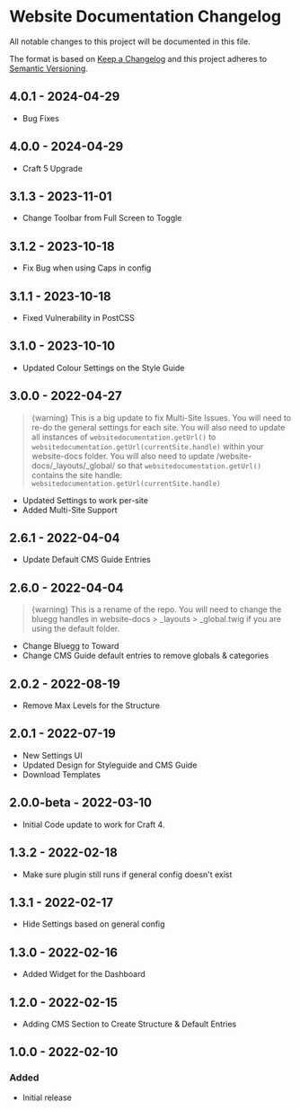 # Website Documentation Changelog

All notable changes to this project will be documented in this file.

The format is based on [Keep a Changelog](http://keepachangelog.com/) and this project adheres to [Semantic Versioning](http://semver.org/).

## 4.0.1 - 2024-04-29

- Bug Fixes

## 4.0.0 - 2024-04-29

- Craft 5 Upgrade

## 3.1.3 - 2023-11-01

- Change Toolbar from Full Screen to Toggle

## 3.1.2 - 2023-10-18

- Fix Bug when using Caps in config

## 3.1.1 - 2023-10-18

- Fixed Vulnerability in PostCSS

## 3.1.0 - 2023-10-10

- Updated Colour Settings on the Style Guide

## 3.0.0 - 2022-04-27

> {warning} This is a big update to fix Multi-Site Issues. You will need to re-do the general settings for each site. You will also need to update all instances of `websitedocumentation.getUrl()` to `websitedocumentation.getUrl(currentSite.handle)` within your website-docs folder. You will also need to update /website-docs/\_layouts/\_global/ so that `websitedocumentation.getUrl()` contains the site handle: ` websitedocumentation.getUrl(currentSite.handle)`

- Updated Settings to work per-site
- Added Multi-Site Support

## 2.6.1 - 2022-04-04

- Update Default CMS Guide Entries

## 2.6.0 - 2022-04-04

> {warning} This is a rename of the repo. You will need to change the bluegg handles in website-docs > \_layouts > \_global.twig if you are using the default folder.

- Change Bluegg to Toward
- Change CMS Guide default entries to remove globals & categories

## 2.0.2 - 2022-08-19

- Remove Max Levels for the Structure

## 2.0.1 - 2022-07-19

- New Settings UI
- Updated Design for Styleguide and CMS Guide
- Download Templates

## 2.0.0-beta - 2022-03-10

- Initial Code update to work for Craft 4.

## 1.3.2 - 2022-02-18

- Make sure plugin still runs if general config doesn't exist

## 1.3.1 - 2022-02-17

- Hide Settings based on general config

## 1.3.0 - 2022-02-16

- Added Widget for the Dashboard

## 1.2.0 - 2022-02-15

- Adding CMS Section to Create Structure & Default Entries

## 1.0.0 - 2022-02-10

### Added

- Initial release
